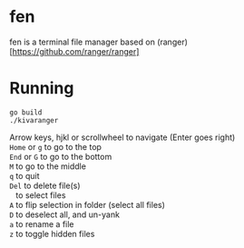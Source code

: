 # fen
fen is a terminal file manager based on (ranger)[https://github.com/ranger/ranger]

# Running
```
go build
./kivaranger
```

Arrow keys, hjkl or scrollwheel to navigate (Enter goes right) \
`Home` or `g` to go to the top \
`End` or `G` to go to the bottom \
`M` to go to the middle \
`q` to quit \
`Del` to delete file(s) \
` ` to select files \
`A` to flip selection in folder (select all files) \
`D` to deselect all, and un-yank \
`a` to rename a file \
`z` to toggle hidden files
